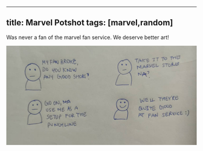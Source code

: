 
---
title: Marvel Potshot
tags: [marvel,random]
---

Was never a fan of the marvel fan service. We deserve better art! 

![Alt text](image_12.jpg)